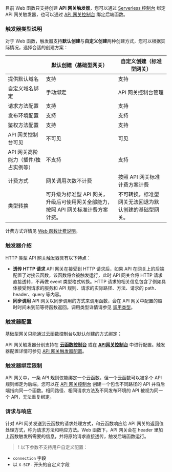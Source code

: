 目前 Web 函数只支持创建 **API 网关触发器**，您可以通过 [Serverless 控制台](https://console.cloud.tencent.com/scf) 绑定 API 网关触发器，也可以通过 [API 网关控制台](https://console.cloud.tencent.com/apigateway) 绑定后端函数。

### 触发器类型说明
对于 Web 函数，触发器支持**默认创建**与**自定义创建**两种创建方式，您可以根据实际情况，选择合适的创建方案：

||默认创建（基础型网关）|自定义创建（标准型网关）|
|------|--------|--------|
|提供默认域名|支持|支持|
|自定义域名绑定|手动绑定|API 网关控制台管理|
|请求方法配置|支持|支持|
|发布环境配置|支持|支持|
|鉴权方法配置|支持|支持|
|API 网关控制台可见|不可见|可见|
|API 网关高阶能力（插件/独占实例等）|不支持|支持|
|计费方式|网关调用次数不计费|按照 API 网关标准计费方案计费|
|类型转换|可升级为标准型 API 网关，升级后可使用网关全部能力，按照 API 网关标准计费方案计费。|不可转换，标准型网关无法回退为默认创建的基础型网关。|

计费方式详情见 [Web 函数计费说明](https://cloud.tencent.com/document/product/583/66237)。


### 触发器介绍
HTTP 类型 API 网关触发器具有以下特点：
- **透传 HTTP 请求**
API 网关在接受到 HTTP 请求后，如果 API 在网关上的后端配置了对接云函数，该函数将会被触发运行，此时 API 网关会将 HTTP 请求直接透转，不再做 event 类型格式转换。HTTP 请求的相关信息包含了例如具体接受到请求的服务和 API 规则、请求的实际路径、方法、请求的 path、header、query 等内容。
- **同步调用**
API 网关以同步调用的方式来调用函数，会在 API 网关中配置的超时时间未到前等待函数返回。调用类型详情请参见 [调用类型](https://cloud.tencent.com/document/product/583/9694#.E8.B0.83.E7.94.A8.E7.B1.BB.E5.9E.8B)。

### 触发器配置
基础型网关只能通过云函数控制台以默认创建的方式绑定；

API 网关触发器分别支持在  **[云函数控制台](https://console.cloud.tencent.com/scf/index)** 或在  **[API网关控制台](https://console.cloud.tencent.com/apigateway/index)** 中进行配置。触发器配置详情可参见 [API 网关触发器配置](https://cloud.tencent.com/document/product/583/12513#api-.E7.BD.91.E5.85.B3.E8.A7.A6.E5.8F.91.E5.99.A8.E9.85.8D.E7.BD.AE)。


### 触发器绑定限制

API 网关中，一条 API 规则仅能绑定一个云函数，但一个云函数可以被多个 API 规则绑定为后端。您可以在 [API 网关控制台](https://console.cloud.tencent.com/apigateway/index) 创建一个包含不同路径的 API 并将后端指向同一个函数。相同路径、相同请求方法及不同发布环境的 API 被视为同一个 API，无法重复绑定。


### 请求与响应
针对 API 网关发送到云函数的请求处理方式，和云函数响应给 API 网关的返回值处理方式，称为请求方法和响应方法。Web 函数下，API 网关会在 header 里加上函数触发所需要的信息，并将原始请求直接透传，触发后端函数运行。

>! 以下参数不支持用户自定义配置：
- `connection` 字段
- 以 `X-SCF-` 开头的自定义字段

